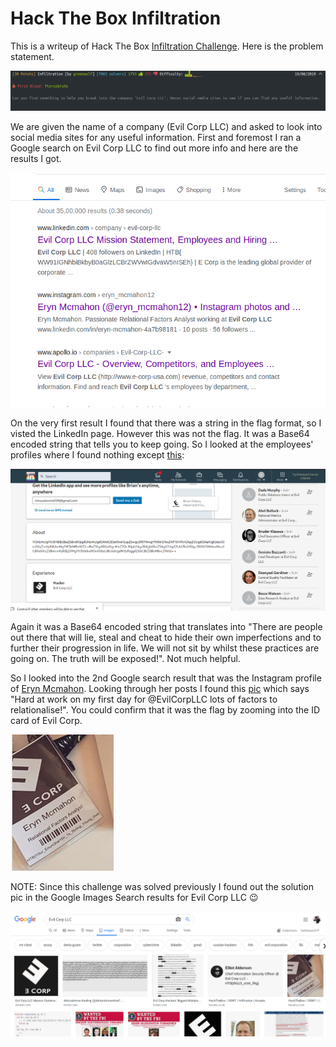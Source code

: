 <h1>Hack The Box Infiltration</h1>

This is a writeup of Hack The Box [Infiltration Challenge](https://www.hackthebox.eu/home/challenges/OSINT).
Here is the problem statement.

![Challenge Screenshot](https://github.com/R00TH4UNT/Hack-The-Box/blob/master/OSINT/Infiltration/Screenshot_2020-06-26_09-59-39.png)

We are given the name of a company (Evil Corp LLC) and asked to look into social media sites for any useful information. 
First and foremost I ran a Google search on Evil Corp LLC to find out more info and here are the results I got.

![Google search](https://github.com/R00TH4UNT/Hack-The-Box/blob/master/OSINT/Infiltration/Screenshot_2020-06-26_10-07-07.png)

On the very first result I found that there was a string in the flag format, so I visted the LinkedIn page. However this was not the flag. It was a Base64 encoded string that tells you to keep going. So I looked at the employees' profiles where I found nothing except [this](https://www.linkedin.com/in/brian-delany-2ab807195/?trk=public_profile_browsemap_profile-result-card_result-card_full-click):

![Brian Delany](https://github.com/R00TH4UNT/Hack-The-Box/blob/master/OSINT/Infiltration/Screenshot_2020-06-26_10-14-58.png)

Again it was a Base64 encoded string that translates into "There are people out there that will lie, steal and cheat to hide their own imperfections and to further their progression in life. We will not sit by whilst these practices are going on. The truth will be exposed!".
Not much helpful.

So I looked into the 2nd Google search result that was the Instagram profile of [Eryn Mcmahon](https://www.instagram.com/eryn_mcmahon12/).
Looking through her posts I found this [pic](https://www.instagram.com/p/BvbnFhTj9YS/) which says "Hard at work on my first day for @EvilCorpLLC lots of factors to relationalise!".
You could confirm that it was the flag by zooming into the ID card of Evil Corp.

![ID](https://github.com/R00TH4UNT/Hack-The-Box/blob/master/OSINT/Infiltration/Screenshot_2020-06-26_10-25-49.png)

NOTE: Since this challenge was solved previously I found out the solution pic in the Google Images Search results for Evil Corp LLC :wink:

![solution](https://github.com/R00TH4UNT/Hack-The-Box/blob/master/OSINT/Infiltration/Screenshot_2020-06-26_10-29-01.png)
